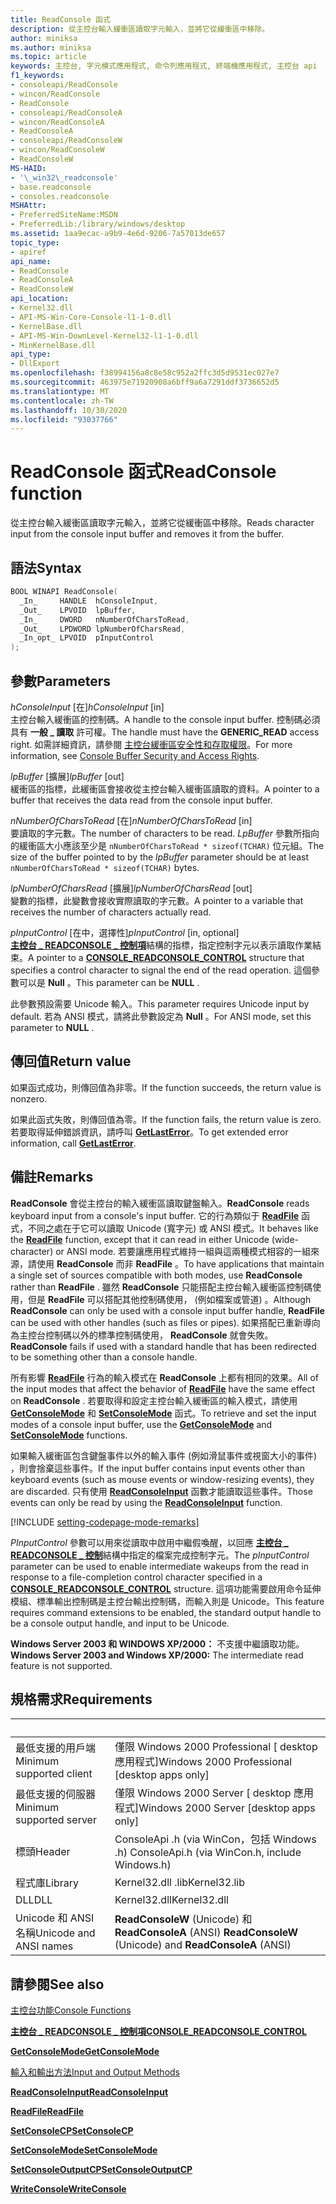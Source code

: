 ```yaml
---
title: ReadConsole 函式
description: 從主控台輸入緩衝區讀取字元輸入，並將它從緩衝區中移除。
author: miniksa
ms.author: miniksa
ms.topic: article
keywords: 主控台, 字元模式應用程式, 命令列應用程式, 終端機應用程式, 主控台 api
f1_keywords:
- consoleapi/ReadConsole
- wincon/ReadConsole
- ReadConsole
- consoleapi/ReadConsoleA
- wincon/ReadConsoleA
- ReadConsoleA
- consoleapi/ReadConsoleW
- wincon/ReadConsoleW
- ReadConsoleW
MS-HAID:
- '\_win32\_readconsole'
- base.readconsole
- consoles.readconsole
MSHAttr:
- PreferredSiteName:MSDN
- PreferredLib:/library/windows/desktop
ms.assetid: 1aa9ecac-a9b9-4e6d-9206-7a57013de657
topic_type:
- apiref
api_name:
- ReadConsole
- ReadConsoleA
- ReadConsoleW
api_location:
- Kernel32.dll
- API-MS-Win-Core-Console-l1-1-0.dll
- KernelBase.dll
- API-MS-Win-DownLevel-Kernel32-l1-1-0.dll
- MinKernelBase.dll
api_type:
- DllExport
ms.openlocfilehash: f38994156a8c8e58c952a2ffc3d5d9531ec027e7
ms.sourcegitcommit: 463975e71920908a6bff9a6a7291ddf3736652d5
ms.translationtype: MT
ms.contentlocale: zh-TW
ms.lasthandoff: 10/30/2020
ms.locfileid: "93037766"
---
```

# <a name="readconsole-function"></a><span data-ttu-id="133f5-104">ReadConsole 函式</span><span class="sxs-lookup"><span data-stu-id="133f5-104">ReadConsole function</span></span>

<span data-ttu-id="133f5-105">從主控台輸入緩衝區讀取字元輸入，並將它從緩衝區中移除。</span><span class="sxs-lookup"><span data-stu-id="133f5-105">Reads character input from the console input buffer and removes it from the buffer.</span></span>

## <a name="syntax"></a><span data-ttu-id="133f5-106">語法</span><span class="sxs-lookup"><span data-stu-id="133f5-106">Syntax</span></span>

```C
BOOL WINAPI ReadConsole(
  _In_     HANDLE  hConsoleInput,
  _Out_    LPVOID  lpBuffer,
  _In_     DWORD   nNumberOfCharsToRead,
  _Out_    LPDWORD lpNumberOfCharsRead,
  _In_opt_ LPVOID  pInputControl
);
```

## <a name="parameters"></a><span data-ttu-id="133f5-107">參數</span><span class="sxs-lookup"><span data-stu-id="133f5-107">Parameters</span></span>

<span data-ttu-id="133f5-108">*hConsoleInput* \[在\]</span><span class="sxs-lookup"><span data-stu-id="133f5-108">*hConsoleInput* \[in\]</span></span>  
<span data-ttu-id="133f5-109">主控台輸入緩衝區的控制碼。</span><span class="sxs-lookup"><span data-stu-id="133f5-109">A handle to the console input buffer.</span></span> <span data-ttu-id="133f5-110">控制碼必須具有 **一般 \_ 讀取** 許可權。</span><span class="sxs-lookup"><span data-stu-id="133f5-110">The handle must have the **GENERIC\_READ** access right.</span></span> <span data-ttu-id="133f5-111">如需詳細資訊，請參閱 [主控台緩衝區安全性和存取權限](console-buffer-security-and-access-rights.md)。</span><span class="sxs-lookup"><span data-stu-id="133f5-111">For more information, see [Console Buffer Security and Access Rights](console-buffer-security-and-access-rights.md).</span></span>

<span data-ttu-id="133f5-112">*lpBuffer* \[擴展\]</span><span class="sxs-lookup"><span data-stu-id="133f5-112">*lpBuffer* \[out\]</span></span>  
<span data-ttu-id="133f5-113">緩衝區的指標，此緩衝區會接收從主控台輸入緩衝區讀取的資料。</span><span class="sxs-lookup"><span data-stu-id="133f5-113">A pointer to a buffer that receives the data read from the console input buffer.</span></span>

<span data-ttu-id="133f5-114">*nNumberOfCharsToRead* \[在\]</span><span class="sxs-lookup"><span data-stu-id="133f5-114">*nNumberOfCharsToRead* \[in\]</span></span>  
<span data-ttu-id="133f5-115">要讀取的字元數。</span><span class="sxs-lookup"><span data-stu-id="133f5-115">The number of characters to be read.</span></span> <span data-ttu-id="133f5-116">*LpBuffer* 參數所指向的緩衝區大小應該至少是 `nNumberOfCharsToRead * sizeof(TCHAR)` 位元組。</span><span class="sxs-lookup"><span data-stu-id="133f5-116">The size of the buffer pointed to by the *lpBuffer* parameter should be at least `nNumberOfCharsToRead * sizeof(TCHAR)` bytes.</span></span>

<span data-ttu-id="133f5-117">*lpNumberOfCharsRead* \[擴展\]</span><span class="sxs-lookup"><span data-stu-id="133f5-117">*lpNumberOfCharsRead* \[out\]</span></span>  
<span data-ttu-id="133f5-118">變數的指標，此變數會接收實際讀取的字元數。</span><span class="sxs-lookup"><span data-stu-id="133f5-118">A pointer to a variable that receives the number of characters actually read.</span></span>

<span data-ttu-id="133f5-119">*pInputControl* \[在中，選擇性\]</span><span class="sxs-lookup"><span data-stu-id="133f5-119">*pInputControl* \[in, optional\]</span></span>  
<span data-ttu-id="133f5-120">[**主控台 \_ READCONSOLE \_ 控制項**](console-readconsole-control.md)結構的指標，指定控制字元以表示讀取作業結束。</span><span class="sxs-lookup"><span data-stu-id="133f5-120">A pointer to a [**CONSOLE\_READCONSOLE\_CONTROL**](console-readconsole-control.md) structure that specifies a control character to signal the end of the read operation.</span></span> <span data-ttu-id="133f5-121">這個參數可以是 **Null** 。</span><span class="sxs-lookup"><span data-stu-id="133f5-121">This parameter can be **NULL** .</span></span>

<span data-ttu-id="133f5-122">此參數預設需要 Unicode 輸入。</span><span class="sxs-lookup"><span data-stu-id="133f5-122">This parameter requires Unicode input by default.</span></span> <span data-ttu-id="133f5-123">若為 ANSI 模式，請將此參數設定為 **Null** 。</span><span class="sxs-lookup"><span data-stu-id="133f5-123">For ANSI mode, set this parameter to **NULL** .</span></span>

## <a name="return-value"></a><span data-ttu-id="133f5-124">傳回值</span><span class="sxs-lookup"><span data-stu-id="133f5-124">Return value</span></span>

<span data-ttu-id="133f5-125">如果函式成功，則傳回值為非零。</span><span class="sxs-lookup"><span data-stu-id="133f5-125">If the function succeeds, the return value is nonzero.</span></span>

<span data-ttu-id="133f5-126">如果此函式失敗，則傳回值為零。</span><span class="sxs-lookup"><span data-stu-id="133f5-126">If the function fails, the return value is zero.</span></span> <span data-ttu-id="133f5-127">若要取得延伸錯誤資訊，請呼叫 [**GetLastError**](https://msdn.microsoft.com/library/windows/desktop/ms679360)。</span><span class="sxs-lookup"><span data-stu-id="133f5-127">To get extended error information, call [**GetLastError**](https://msdn.microsoft.com/library/windows/desktop/ms679360).</span></span>

## <a name="remarks"></a><span data-ttu-id="133f5-128">備註</span><span class="sxs-lookup"><span data-stu-id="133f5-128">Remarks</span></span>

<span data-ttu-id="133f5-129">**ReadConsole** 會從主控台的輸入緩衝區讀取鍵盤輸入。</span><span class="sxs-lookup"><span data-stu-id="133f5-129">**ReadConsole** reads keyboard input from a console's input buffer.</span></span> <span data-ttu-id="133f5-130">它的行為類似于 [**ReadFile**](https://msdn.microsoft.com/library/windows/desktop/aa365467) 函式，不同之處在于它可以讀取 Unicode (寬字元) 或 ANSI 模式。</span><span class="sxs-lookup"><span data-stu-id="133f5-130">It behaves like the [**ReadFile**](https://msdn.microsoft.com/library/windows/desktop/aa365467) function, except that it can read in either Unicode (wide-character) or ANSI mode.</span></span> <span data-ttu-id="133f5-131">若要讓應用程式維持一組與這兩種模式相容的一組來源，請使用 **ReadConsole** 而非 **ReadFile** 。</span><span class="sxs-lookup"><span data-stu-id="133f5-131">To have applications that maintain a single set of sources compatible with both modes, use **ReadConsole** rather than **ReadFile** .</span></span> <span data-ttu-id="133f5-132">雖然 **ReadConsole** 只能搭配主控台輸入緩衝區控制碼使用，但是 **ReadFile** 可以搭配其他控制碼使用， (例如檔案或管道) 。</span><span class="sxs-lookup"><span data-stu-id="133f5-132">Although **ReadConsole** can only be used with a console input buffer handle, **ReadFile** can be used with other handles (such as files or pipes).</span></span> <span data-ttu-id="133f5-133">如果搭配已重新導向為主控台控制碼以外的標準控制碼使用， **ReadConsole** 就會失敗。</span><span class="sxs-lookup"><span data-stu-id="133f5-133">**ReadConsole** fails if used with a standard handle that has been redirected to be something other than a console handle.</span></span>

<span data-ttu-id="133f5-134">所有影響 [**ReadFile**](https://msdn.microsoft.com/library/windows/desktop/aa365467) 行為的輸入模式在 **ReadConsole** 上都有相同的效果。</span><span class="sxs-lookup"><span data-stu-id="133f5-134">All of the input modes that affect the behavior of [**ReadFile**](https://msdn.microsoft.com/library/windows/desktop/aa365467) have the same effect on **ReadConsole** .</span></span> <span data-ttu-id="133f5-135">若要取得和設定主控台輸入緩衝區的輸入模式，請使用 [**GetConsoleMode**](getconsolemode.md) 和 [**SetConsoleMode**](setconsolemode.md) 函式。</span><span class="sxs-lookup"><span data-stu-id="133f5-135">To retrieve and set the input modes of a console input buffer, use the [**GetConsoleMode**](getconsolemode.md) and [**SetConsoleMode**](setconsolemode.md) functions.</span></span>

<span data-ttu-id="133f5-136">如果輸入緩衝區包含鍵盤事件以外的輸入事件 (例如滑鼠事件或視窗大小的事件) ，則會捨棄這些事件。</span><span class="sxs-lookup"><span data-stu-id="133f5-136">If the input buffer contains input events other than keyboard events (such as mouse events or window-resizing events), they are discarded.</span></span> <span data-ttu-id="133f5-137">只有使用 [**ReadConsoleInput**](readconsoleinput.md) 函數才能讀取這些事件。</span><span class="sxs-lookup"><span data-stu-id="133f5-137">Those events can only be read by using the [**ReadConsoleInput**](readconsoleinput.md) function.</span></span>

[!INCLUDE [setting-codepage-mode-remarks](./includes/setting-codepage-mode-remarks.md)]

<span data-ttu-id="133f5-138">*PInputControl* 參數可以用來從讀取中啟用中繼假喚醒，以回應 [**主控台 \_ READCONSOLE \_ 控制**](console-readconsole-control.md)結構中指定的檔案完成控制字元。</span><span class="sxs-lookup"><span data-stu-id="133f5-138">The *pInputControl* parameter can be used to enable intermediate wakeups from the read in response to a file-completion control character specified in a [**CONSOLE\_READCONSOLE\_CONTROL**](console-readconsole-control.md) structure.</span></span> <span data-ttu-id="133f5-139">這項功能需要啟用命令延伸模組、標準輸出控制碼是主控台輸出控制碼，而輸入則是 Unicode。</span><span class="sxs-lookup"><span data-stu-id="133f5-139">This feature requires command extensions to be enabled, the standard output handle to be a console output handle, and input to be Unicode.</span></span>

<span data-ttu-id="133f5-140">**Windows Server 2003 和 WINDOWS XP/2000：** 不支援中繼讀取功能。</span><span class="sxs-lookup"><span data-stu-id="133f5-140">**Windows Server 2003 and Windows XP/2000:** The intermediate read feature is not supported.</span></span>

## <a name="requirements"></a><span data-ttu-id="133f5-141">規格需求</span><span class="sxs-lookup"><span data-stu-id="133f5-141">Requirements</span></span>

| &nbsp; | &nbsp; |
|-|-|
| <span data-ttu-id="133f5-142">最低支援的用戶端</span><span class="sxs-lookup"><span data-stu-id="133f5-142">Minimum supported client</span></span> | <span data-ttu-id="133f5-143">僅限 Windows 2000 Professional \[ desktop 應用程式\]</span><span class="sxs-lookup"><span data-stu-id="133f5-143">Windows 2000 Professional \[desktop apps only\]</span></span> |
| <span data-ttu-id="133f5-144">最低支援的伺服器</span><span class="sxs-lookup"><span data-stu-id="133f5-144">Minimum supported server</span></span> | <span data-ttu-id="133f5-145">僅限 Windows 2000 Server \[ desktop 應用程式\]</span><span class="sxs-lookup"><span data-stu-id="133f5-145">Windows 2000 Server \[desktop apps only\]</span></span> |
| <span data-ttu-id="133f5-146">標頭</span><span class="sxs-lookup"><span data-stu-id="133f5-146">Header</span></span> | <span data-ttu-id="133f5-147">ConsoleApi .h (via WinCon，包括 Windows .h) </span><span class="sxs-lookup"><span data-stu-id="133f5-147">ConsoleApi.h (via WinCon.h, include Windows.h)</span></span> |
| <span data-ttu-id="133f5-148">程式庫</span><span class="sxs-lookup"><span data-stu-id="133f5-148">Library</span></span> | <span data-ttu-id="133f5-149">Kernel32.dll .lib</span><span class="sxs-lookup"><span data-stu-id="133f5-149">Kernel32.lib</span></span> |
| <span data-ttu-id="133f5-150">DLL</span><span class="sxs-lookup"><span data-stu-id="133f5-150">DLL</span></span> | <span data-ttu-id="133f5-151">Kernel32.dll</span><span class="sxs-lookup"><span data-stu-id="133f5-151">Kernel32.dll</span></span> |
| <span data-ttu-id="133f5-152">Unicode 和 ANSI 名稱</span><span class="sxs-lookup"><span data-stu-id="133f5-152">Unicode and ANSI names</span></span> | <span data-ttu-id="133f5-153">**ReadConsoleW** (Unicode) 和 **ReadConsoleA** (ANSI) </span><span class="sxs-lookup"><span data-stu-id="133f5-153">**ReadConsoleW** (Unicode) and **ReadConsoleA** (ANSI)</span></span> |

## <a name="see-also"></a><span data-ttu-id="133f5-154">請參閱</span><span class="sxs-lookup"><span data-stu-id="133f5-154">See also</span></span>

[<span data-ttu-id="133f5-155">主控台功能</span><span class="sxs-lookup"><span data-stu-id="133f5-155">Console Functions</span></span>](console-functions.md)

[<span data-ttu-id="133f5-156">**主控台 \_ READCONSOLE \_ 控制項**</span><span class="sxs-lookup"><span data-stu-id="133f5-156">**CONSOLE\_READCONSOLE\_CONTROL**</span></span>](console-readconsole-control.md)

[<span data-ttu-id="133f5-157">**GetConsoleMode**</span><span class="sxs-lookup"><span data-stu-id="133f5-157">**GetConsoleMode**</span></span>](getconsolemode.md)

[<span data-ttu-id="133f5-158">輸入和輸出方法</span><span class="sxs-lookup"><span data-stu-id="133f5-158">Input and Output Methods</span></span>](input-and-output-methods.md)

[<span data-ttu-id="133f5-159">**ReadConsoleInput**</span><span class="sxs-lookup"><span data-stu-id="133f5-159">**ReadConsoleInput**</span></span>](readconsoleinput.md)

[<span data-ttu-id="133f5-160">**ReadFile**</span><span class="sxs-lookup"><span data-stu-id="133f5-160">**ReadFile**</span></span>](https://msdn.microsoft.com/library/windows/desktop/aa365467)

[<span data-ttu-id="133f5-161">**SetConsoleCP**</span><span class="sxs-lookup"><span data-stu-id="133f5-161">**SetConsoleCP**</span></span>](setconsolecp.md)

[<span data-ttu-id="133f5-162">**SetConsoleMode**</span><span class="sxs-lookup"><span data-stu-id="133f5-162">**SetConsoleMode**</span></span>](setconsolemode.md)

[<span data-ttu-id="133f5-163">**SetConsoleOutputCP**</span><span class="sxs-lookup"><span data-stu-id="133f5-163">**SetConsoleOutputCP**</span></span>](setconsoleoutputcp.md)

[<span data-ttu-id="133f5-164">**WriteConsole**</span><span class="sxs-lookup"><span data-stu-id="133f5-164">**WriteConsole**</span></span>](writeconsole.md)
